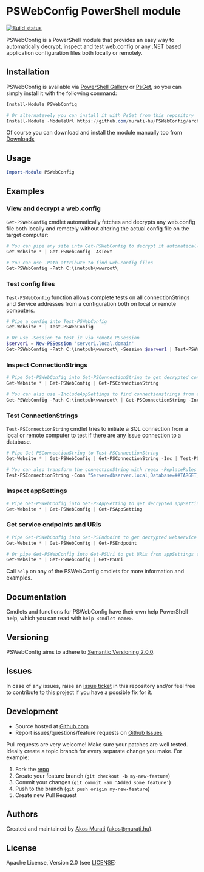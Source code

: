 PSWebConfig PowerShell module
==========================

[![Build status](https://ci.appveyor.com/api/projects/status/4tcovid4e04m1vdx?svg=true)](https://ci.appveyor.com/project/muratiakos/pswebconfig)

PSWebConfig is a PowerShell module that provides an easy way to automatically decrypt,
inspect and test web.config or any .NET based application configuration files both
locally or remotely.

## Installation
PSWebConfig is available via [PowerShell Gallery][PowerShellGallery] or [PsGet][psget],
so you can simply install it with the following command:
```powershell
Install-Module PSWebConfig

# Or alternatevely you can install it with PsGet from this repository
Install-Module -ModuleUrl https://github.com/murati-hu/PSWebConfig/archive/master.zip
```
Of course you can download and install the module manually too from
[Downloads][download]

## Usage
```powershell
Import-Module PSWebConfig
```

## Examples
### View and decrypt a web.config
`Get-PSWebConfig` cmdlet automatically fetches and decrypts any web.config
file both locally and remotely without altering the actual config file on the
target computer:
```powershell
# You can pipe any site into Get-PSWebConfig to decrypt it automatically
Get-Website * | Get-PSWebConfig -AsText

# You can use -Path attribute to find web.config files
Get-PSWebConfig -Path C:\inetpub\wwwroot\
```
### Test config files
`Test-PSWebConfig` function  allows complete tests on all connectionStrings and
Service addresses from a configuration both on local or remote computers.
```powershell
# Pipe a config into Test-PSWebConfig
Get-Website * | Test-PSWebConfig

# Or use -Session to test it via remote PSSession
$server1 = New-PSSession 'server1.local.domain'
Get-PSWebConfig -Path C:\inetpub\wwwroot\ -Session $server1 | Test-PSWebConfig
```

### Inspect ConnectionStrings
```powershell
# Pipe Get-PSWebConfig into Get-PSConnectionString to get decrypted connectionstrings
Get-Website * | Get-PSWebConfig | Get-PSConnectionString

# You can also use -IncludeAppSettings to find connectionstrings from appSetting section
Get-PSWebConfig -Path C:\inetpub\wwwroot\ | Get-PSConnectionString -IncludeAppSettings
```

### Test ConnectionStrings
`Test-PSConnectionString` cmdlet tries to initiate a SQL connection from a local or
remote computer to test if there are any issue connection to a database.
```powershell
# Pipe Get-PSConnectionString to Test-PSConnectionString
Get-Website * | Get-PSWebConfig | Get-PSConnectionString -Inc | Test-PSConnectionString

# You can also transform the connectionString with regex -ReplaceRules hashtable
Test-PSConnectionString -Conn "Server=dbserver.local;Database=##TARGET_DB##" -ReplaceRules @{ '##TARGET_DB##'='myDb'}
```

### Inspect appSettings
```powershell
# Pipe Get-PSWebConfig into Get-PSAppSetting to get decrypted appSettings
Get-Website * | Get-PSWebConfig | Get-PSAppSetting
```

### Get service endpoints and URIs
```powershell
# Pipe Get-PSWebConfig into Get-PSEndpoint to get decrypted webservice addresses
Get-Website * | Get-PSWebConfig | Get-PSEndpoint

# Or pipe Get-PSWebConfig into Get-PSUri to get URLs from appSettings too.
Get-Website * | Get-PSWebConfig | Get-PSUri
```

Call `help` on any of the PSWebConfig cmdlets for more information and examples.

## Documentation
Cmdlets and functions for PSWebConfig have their own help PowerShell help, which
you can read with `help <cmdlet-name>`.

## Versioning
PSWebConfig aims to adhere to [Semantic Versioning 2.0.0][semver].

## Issues
In case of any issues, raise an [issue ticket][issues] in this repository and/or
feel free to contribute to this project if you have a possible fix for it.

## Development
* Source hosted at [Github.com][repo]
* Report issues/questions/feature requests on [Github Issues][issues]

Pull requests are very welcome! Make sure your patches are well tested.
Ideally create a topic branch for every separate change you make. For
example:

1. Fork the [repo][repo]
2. Create your feature branch (`git checkout -b my-new-feature`)
3. Commit your changes (`git commit -am 'Added some feature'`)
4. Push to the branch (`git push origin my-new-feature`)
5. Create new Pull Request

## Authors
Created and maintained by [Akos Murati][muratiakos] (<akos@murati.hu>).

## License
Apache License, Version 2.0 (see [LICENSE][LICENSE])

[repo]: https://github.com/murati-hu/PsWebConfig
[issues]: https://github.com/murati-hu/PsWebConfig/issues
[muratiakos]: http://murati.hu
[license]: LICENSE
[semver]: http://semver.org/
[psget]: http://psget.net/
[PowerShellGallery]: https://www.powershellgallery.com/packages/PSWebConfig
[download]: https://github.com/murati-hu/PSWebConfig/archive/master.zip

